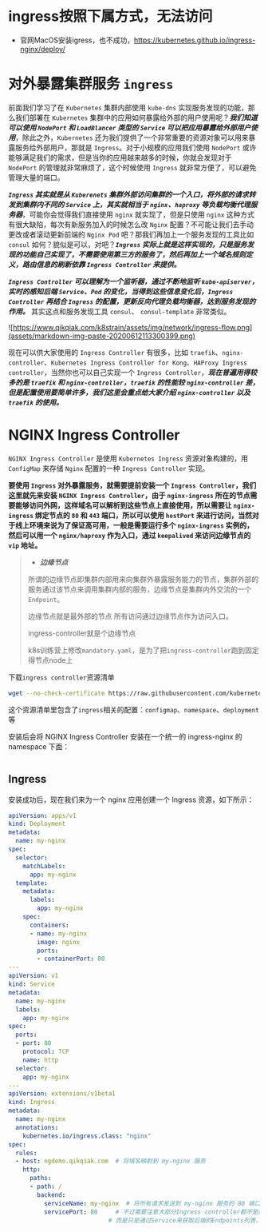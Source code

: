 # ingress按照下属方式，无法访问

- 官网MacOS安装igress，也不成功，https://kubernetes.github.io/ingress-nginx/deploy/


# 对外暴露集群服务 `ingress`
前面我们学习了在 `Kubernetes` 集群内部使用 `kube-dns` 实现服务发现的功能，那么我们部署在 `Kubernetes` 集群中的应用如何暴露给外部的用户使用呢？**_我们知道可以使用 `NodePort` 和 `LoadBlancer` 类型的 `Service` 可以把应用暴露给外部用户使用_**，除此之外，`Kubernetes` 还为我们提供了一个非常重要的资源对象可以用来暴露服务给外部用户，那就是 `Ingress`。对于小规模的应用我们使用 `NodePort` 或许能够满足我们的需求，但是当你的应用越来越多的时候，你就会发现对于 `NodePort` 的管理就非常麻烦了，这个时候使用 `Ingress` 就非常方便了，可以避免管理大量的端口。

**_`Ingress` 其实就是从 `Kuberenets` 集群外部访问集群的一个入口，将外部的请求转发到集群内不同的 `Service` 上，其实就相当于 `nginx`、`haproxy` 等负载均衡代理服务器_**，可能你会觉得我们直接使用 `nginx` 就实现了，但是只使用 `nginx` 这种方式有很大缺陷，每次有新服务加入的时候怎么改 `Nginx` 配置？不可能让我们去手动更改或者滚动更新前端的 `Nginx Pod` 吧？那我们再加上一个服务发现的工具比如 `consul` 如何？貌似是可以，对吧？**_`Ingress` 实际上就是这样实现的，只是服务发现的功能自己实现了，不需要使用第三方的服务了，然后再加上一个域名规则定义，路由信息的刷新依靠 `Ingress Controller` 来提供。_**

**_`Ingress Controller` 可以理解为一个监听器，通过不断地监听 `kube-apiserver`，实时的感知后端 `Service`、`Pod` 的变化，当得到这些信息变化后，`Ingress Controller` 再结合 `Ingress` 的配置，更新反向代理负载均衡器，达到服务发现的作用。_** 其实这点和服务发现工具 `consul`、 `consul-template` 非常类似。

![https://www.qikqiak.com/k8strain/assets/img/network/ingress-flow.png](assets/markdown-img-paste-20200612113300399.png)

现在可以供大家使用的 `Ingress Controller` 有很多，比如 `traefik`、`nginx-controller`、`Kubernetes Ingress Controller for Kong`、`HAProxy Ingress controller`，当然你也可以自己实现一个 `Ingress Controller`，**_现在普遍用得较多的是 `traefik` 和 `nginx-controller`，`traefik` 的性能较 `nginx-controller` 差，但是配置使用要简单许多，我们这里会重点给大家介绍 `nginx-controller` 以及 `traefik` 的使用。_**

# NGINX Ingress Controller
`NGINX Ingress Controller` 是使用 `Kubernetes Ingress` 资源对象构建的，用 `ConfigMap` 来存储 `Nginx` 配置的一种 `Ingress Controller` 实现。

**要使用 `Ingress` 对外暴露服务，就需要提前安装一个 `Ingress Controller`，我们这里就先来安装 `NGINX Ingress Controller`，由于 `nginx-ingress` 所在的节点需要能够访问外网，这样域名可以解析到这些节点上直接使用，所以需要让 `nginx-ingress` 绑定节点的 `80` 和 `443` 端口，所以可以使用 `hostPort` 来进行访问，当然对于线上环境来说为了保证高可用，一般是需要运行多个 `nginx-ingress` 实例的，然后可以用一个 `nginx/haproxy` 作为入口，通过 `keepalived` 来访问边缘节点的 `vip` 地址。**

> - **_边缘节点_**
>
> 所谓的边缘节点即集群内部用来向集群外暴露服务能力的节点，集群外部的服务通过该节点来调用集群内部的服务，边缘节点是集群内外交流的一个`Endpoint`。
>
> 边缘节点就是最外部的节点 所有访问通过边缘节点作为访问入口。
>
> ingress-controller就是个边缘节点
>
> k8s训练营上修改`mandatory.yaml`，是为了把`ingress-controller`跑到固定得节点node上

下载`ingress controller`资源清单
```bash
wget --no-check-certificate https://raw.githubusercontent.com/kubernetes/ingress-nginx/nginx-0.26.1/deploy/static/mandatory.yaml
```
这个资源清单里包含了`ingress`相关的配置：`configmap`、`namespace`、`deployment`等

安装后会将 NGINX Ingress Controller 安装在一个统一的 ingress-nginx 的 namespace 下面：
```
```

## Ingress
安装成功后，现在我们来为一个 nginx 应用创建一个 Ingress 资源，如下所示：
```yaml
apiVersion: apps/v1
kind: Deployment
metadata:
  name: my-nginx
spec:
  selector:
    matchLabels:
      app: my-nginx
  template:
    metadata:
      labels:
        app: my-nginx
    spec:
      containers:
      - name: my-nginx
        image: nginx
        ports:
        - containerPort: 80
---
apiVersion: v1
kind: Service
metadata:
  name: my-nginx
  labels:
    app: my-nginx
spec:
  ports:
  - port: 80
    protocol: TCP
    name: http
  selector:
    app: my-nginx
---
apiVersion: extensions/v1beta1
kind: Ingress
metadata:
  name: my-nginx
  annotations:
    kubernetes.io/ingress.class: "nginx"
spec:
  rules:
  - host: ngdemo.qikqiak.com  # 将域名映射到 my-nginx 服务
    http:
      paths:
      - path: /
        backend:
          serviceName: my-nginx  # 将所有请求发送到 my-nginx 服务的 80 端口
          servicePort: 80     # 不过需要注意大部分Ingress controller都不是直接转发到Service
                            # 而是只是通过Service来获取后端的Endpoints列表，直接转发到Pod，这样可以减少网络跳转，提高性能
```
